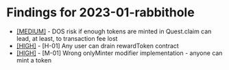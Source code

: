 # Findings for 2023-01-rabbithole 

- [[MEDIUM]]([MEDIUM]-DOS_risk_if_enough_tokens_are_minted_in_Quest.claim/README.md) - DOS risk if enough tokens are minted in Quest.claim can lead, at least, to transaction fee lost
- [[HIGH]]([HIGH]-[H-01]_Any_user_can_drain_rewardToken_contract/README.md) - [H-01] Any user can drain rewardToken contract
- [[HIGH]]([HIGH]-[M-01]_Wrong_onlyMinter_modifier_implementation_-_anyone_can_mint_a_token/README.md) - [M-01] Wrong onlyMinter modifier implementation - anyone can mint a token
